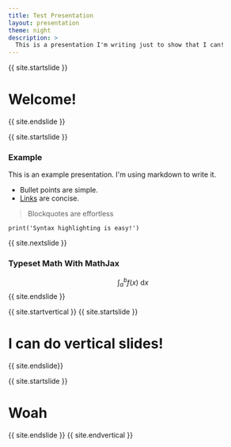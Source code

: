 ```yaml
---
title: Test Presentation
layout: presentation
theme: night
description: >
  This is a presentation I'm writing just to show that I can!
---
```


{{ site.startslide }}
# Welcome!
{{ site.endslide }}

{{ site.startslide }}
### Example

This is an example presentation.  I'm using markdown to write it.

* Bullet points are simple.
* [Links](/index.html) are concise.

> Blockquotes are effortless

    print('Syntax highlighting is easy!')
{{ site.nextslide }}
### Typeset Math With MathJax

$$\int_a^b f(x) \: \mathrm{d}x$$
{{ site.endslide }}

{{ site.startvertical }}
{{ site.startslide }}
# I can do vertical slides!
{{ site.endslide}}

{{ site.startslide }}
# Woah
{{ site.endslide }}
{{ site.endvertical }}
